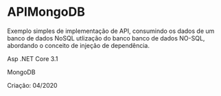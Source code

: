 # APIMongoDB

Exemplo simples de implementação de API, consumindo os dados de um banco de dados NoSQL utlização do banco banco de dados NO-SQL, abordando o conceito de injeção de dependência. 

Asp .NET Core 3.1

MongoDB



Criação: 04/2020

